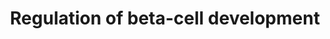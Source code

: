---
annotations:
- type: Pathway Ontology
  value: regulatory pathway
authors:
- ReactomeTeam
- Ryanmiller
description: The normal development of the pancreas during gestation has been intensively
  investigated over the past decade especially in the mouse (Servitja and Ferrer 2004;
  Chakrabarti and Mirmira 2003). Studies of genetic defects associated with maturity
  onset diabetes of the young (MODY) has provided direct insight into these processes
  as they take place in humans (Fajans et al. 2001). During embryogenesis, committed
  epithelial cells from the early pancreatic buds differentiate into mature endocrine
  and exocrine cells. It is helpful to schematize this process into four consecutive
  cellular stages, to begin to describe the complex interplay of signal transduction
  pathways and transcriptional networks. The annotations here are by no means complete
  - factors in addition to the ones described here must be active, and even for the
  ones that are described, only key examples of their regulatory effects and interactions
  have been annotated.<p>It is also important to realize that in the human, unlike
  the mouse, cells of the different stages can be present simultaneously in the developing
  pancreas and the linear representation of these developmental events shown here
  is an over-simplification of the actual developmental process (e.g., Sarkar et al.
  2008).<p>The first stage of this process involves the predifferentiated epithelial
  cells of the two pancreatic anlagen that arise from the definitive endoderm at approximately
  somite stages 11-15 and undergo budding from somite stages 20-22. This period corresponds
  to gestational days 8.75-9.5 in the mouse, and 26 in the human.<p>Pancreatic buds
  subsequently coalesce to form a single primitive gland, while concomitantly a ductal
  tree lined by highly proliferative epithelial cells is formed. A subset of such
  epithelial cells is thought to differentiate into either endocrine or acinar exocrine
  cells. A third cellular stage is defined by the endocrine-committed progenitors
  that selectively express the basic helix-loop-helix transcription factor NEUROG3.
  NEUROG3 is known to activate a complex transcriptional network that is essential
  for the specification of endocrine cells. Many transcription factors that are activated
  by NEUROG3 are also involved in islet-subtype cellular specification and in subsequent
  stages of differentiation of endocrine cells. This transient cellular stage thus
  leads to the generation of all known pancreatic endocrine cells, including insulin-producing
  beta-cells, and glucagon-producing alpha cells, the final stage of this schematic
  developmental process.<p>The diagram below summarizes interactions that take place
  between transcription factors and transcription factor target genes during these
  cellular stages, and shows cases where there is both functional evidence that a
  transcription factor is required for the target gene to be expressed, and biochemical
  evidence that this interaction is direct. We also describe instances where a signaling
  pathway is known to regulate a transcription factor gene in this process, even if
  the intervening signaling pathway is not fully understood.  View original pathway
  at [http://www.reactome.org/PathwayBrowser/#DIAGRAM=186712 Reactome].
last-edited: 2021-01-25
organisms:
- Homo sapiens
redirect_from:
- /index.php/Pathway:WP3513
- /instance/WP3513
schema-jsonld:
- '@context': https://schema.org/
  '@id': https://wikipathways.github.io/pathways/WP3513.html
  '@type': Dataset
  creator:
    '@type': Organization
    name: WikiPathways
  description: The normal development of the pancreas during gestation has been intensively
    investigated over the past decade especially in the mouse (Servitja and Ferrer
    2004; Chakrabarti and Mirmira 2003). Studies of genetic defects associated with
    maturity onset diabetes of the young (MODY) has provided direct insight into these
    processes as they take place in humans (Fajans et al. 2001). During embryogenesis,
    committed epithelial cells from the early pancreatic buds differentiate into mature
    endocrine and exocrine cells. It is helpful to schematize this process into four
    consecutive cellular stages, to begin to describe the complex interplay of signal
    transduction pathways and transcriptional networks. The annotations here are by
    no means complete - factors in addition to the ones described here must be active,
    and even for the ones that are described, only key examples of their regulatory
    effects and interactions have been annotated.<p>It is also important to realize
    that in the human, unlike the mouse, cells of the different stages can be present
    simultaneously in the developing pancreas and the linear representation of these
    developmental events shown here is an over-simplification of the actual developmental
    process (e.g., Sarkar et al. 2008).<p>The first stage of this process involves
    the predifferentiated epithelial cells of the two pancreatic anlagen that arise
    from the definitive endoderm at approximately somite stages 11-15 and undergo
    budding from somite stages 20-22. This period corresponds to gestational days
    8.75-9.5 in the mouse, and 26 in the human.<p>Pancreatic buds subsequently coalesce
    to form a single primitive gland, while concomitantly a ductal tree lined by highly
    proliferative epithelial cells is formed. A subset of such epithelial cells is
    thought to differentiate into either endocrine or acinar exocrine cells. A third
    cellular stage is defined by the endocrine-committed progenitors that selectively
    express the basic helix-loop-helix transcription factor NEUROG3. NEUROG3 is known
    to activate a complex transcriptional network that is essential for the specification
    of endocrine cells. Many transcription factors that are activated by NEUROG3 are
    also involved in islet-subtype cellular specification and in subsequent stages
    of differentiation of endocrine cells. This transient cellular stage thus leads
    to the generation of all known pancreatic endocrine cells, including insulin-producing
    beta-cells, and glucagon-producing alpha cells, the final stage of this schematic
    developmental process.<p>The diagram below summarizes interactions that take place
    between transcription factors and transcription factor target genes during these
    cellular stages, and shows cases where there is both functional evidence that
    a transcription factor is required for the target gene to be expressed, and biochemical
    evidence that this interaction is direct. We also describe instances where a signaling
    pathway is known to regulate a transcription factor gene in this process, even
    if the intervening signaling pathway is not fully understood.  View original pathway
    at [http://www.reactome.org/PathwayBrowser/#DIAGRAM=186712 Reactome].
  keywords:
  - HNF4A
  - HNF1A
  - Complex:HES1 Gene
  - HNF4A gene
  - HNF4G gene
  - NR5A2 gene
  - 'MAML1 '
  - FOXA3 gene
  - RFX6:INS gene
  - NEUROD1
  - FOXO1
  - 'MAML2 '
  - PAX4
  - NEUROG3 gene
  - HNF1B gene
  - NOTCH1 Coactivator
  - IAPP gene
  - 'p-T309,S474-AKT2 '
  - 'RFX6 '
  - 'INS gene '
  - HES1 gene
  - MAFA
  - p-T24,S256,S319-FOXO1
  - PAX6
  - GCK gene
  - IAPP(1-828)
  - ONECUT3
  - 'NICD1 '
  - 'HES1 gene '
  - NEUROG3
  - HES1
  - HNF1B
  - 'EP300 '
  - ATP
  - 'KAT2A '
  - INS(25-110)
  - PKLR gene
  - 'p-T308,S473-AKT1 '
  - ONECUT1
  - p-T,p-S-AKT
  - 'RBPJ '
  - PKLR-2
  - 'MAMLD1 '
  - ONECUT1 gene
  - NKX2-2 gene
  - 'SNW1 '
  - SLC2A2
  - NKX2-2
  - SLC2A2 gene
  - 'HNF4A-6 '
  - PDX1 gene
  - 'p-T305,S472-AKT3 '
  - (pancreas-specific)
  - HNF4G
  - NR5A2-1
  - GCK
  - NKX6-1
  - NEUROD1 gene
  - 'KAT2B '
  - 'HNF4A-7 '
  - PAX4 gene
  - PDX1
  - 'MAML3 '
  - NKX6-1 gene
  - INSM1
  - INSM1 gene
  - 'CREBBP '
  - ADP
  - FOXA2
  - INS gene
  - FGF10
  - PTF1A
  - ONECUT3 gene
  - 'HNF4A-5 '
  - FOXA3
  - PTF1A gene
  license: CC0
  name: Regulation of beta-cell development
seo: CreativeWork
title: Regulation of beta-cell development
wpid: WP3513
---